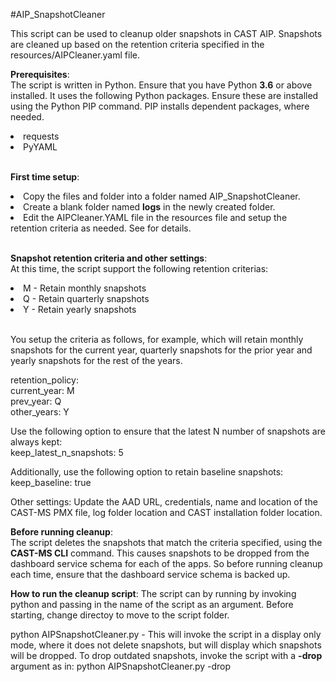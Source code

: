 #AIP_SnapshotCleaner

This script can be used to cleanup older snapshots in CAST AIP. Snapshots are cleaned up based on  the retention criteria specified in 
the resources/AIPCleaner.yaml file.

<strong>Prerequisites</strong>:<br>
The script is written in Python. Ensure that you have Python <b>3.6</b> or above installed. 
It uses the following Python packages. Ensure these are installed using the Python PIP command. PIP installs dependent packages, where needed.

<li>requests</li>
<li>PyYAML</li><br>

<strong>First time setup</strong>:<br>
<li>Copy the files and folder into a folder named AIP_SnapshotCleaner.</li> 
<li>Create a blank folder named <B>logs</B> in the newly created folder.</li>
<li>Edit the AIPCleaner.YAML file in the resources file and setup the retention criteria as needed. See for details.</li><br>

<strong>Snapshot retention criteria and other settings</strong>:<br>
At this time, the script support the following retention criterias:
<li>M - Retain monthly snapshots</li>
<li>Q - Retain quarterly snapshots</li>
<li>Y - Retain yearly snapshots</li><br>

You setup the criteria as follows, for example, which will retain monthly snapshots for the current year, quarterly snapshots for the prior year and yearly snapshots for the rest of the years.
<p>

retention_policy:<br>
  current_year: M<br>
  prev_year: Q<br>
  other_years: Y<br>
<p>
Use the following option to ensure that the latest N number of snapshots are always kept:<br>
  keep_latest_n_snapshots: 5
  
Additionally, use the following option to retain baseline snapshots:<br>
  keep_baseline: true
  
Other settings:
Update the AAD URL, credentials, name and location of the CAST-MS PMX file, log folder location and CAST installation folder location. 

<strong>Before running cleanup</strong>:<br>
The script deletes the snapshots that match the criteria specified, using the <b>CAST-MS CLI</b> command. This causes snapshots to be dropped from the dashboard service schema for each of the apps. So before running cleanup each time, ensure that the dashboard service schema is backed up. 

<strong>How to run the cleanup script</strong>:
The script can by running by invoking python and passing in the name of the script as an argument. Before starting, change directoy to move to the script folder. 

python AIPSnapshotCleaner.py - This will invoke the script in a display only mode, where it does not delete snapshots, but will display which snapshots will be dropped. To drop outdated snapshots, invoke the script with a <b>-drop</B> argument as in: python AIPSnapshotCleaner.py -drop


